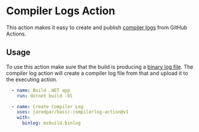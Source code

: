 # Compiler Logs Action

This action makes it easy to create and publish [compiler logs](https://github.com/jaredpar/basic-compilerlog) from GitHub Actions.

## Usage

To use this action make sure that the build is producing a [binary log file](https://github.com/dotnet/msbuild/blob/main/documentation/wiki/Providing-Binary-Logs.md). The compiler log action will create a compiler log file from that and upload it to the executing action.

```yaml
  - name: Build .NET app
    run: dotnet build -bl

  - name: Create Compiler Log
    uses: jaredpar/basic-compilerlog-action@v1
    with:
      binlog: msbuild.binlog
```
